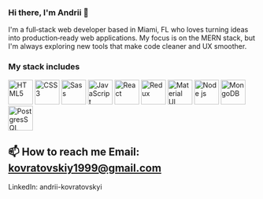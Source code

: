 ### Hi there, I'm Andrii 👋 
I'm a full‑stack web developer based in Miami, FL who loves turning ideas into production‑ready web applications. My focus is on the MERN stack, but I'm always exploring new tools that make code cleaner and UX smoother.
### My stack includes

<img src="https://github.com/user-attachments/assets/016c7bb7-0027-4c30-87f9-abf4ba364b18" alt="HTML5" width="50"/>
<img src="https://github.com/user-attachments/assets/ed6f9cf0-a898-4a52-912b-3ac26b8138e9" alt="CSS3" width="50"/>
<img src="https://github.com/user-attachments/assets/90be9726-04a7-4cb5-81ec-341bed042fe0" alt="Sass" width="50"/>
<img src="https://github.com/user-attachments/assets/3bf0c3cb-2e29-4785-8980-46a4c9702483" alt="JavaScript" width="50"/>
<img src="https://github.com/user-attachments/assets/e9d0b3c0-0b76-41ac-809a-6979d24241db" alt="React" width="50"/>
<img src="https://github.com/user-attachments/assets/5a8ed638-9d83-489c-8db0-b9c30a38638c" alt="Redux" width="50"/>
<img src="https://github.com/user-attachments/assets/f5fcda7a-a3e0-4723-b037-d016e291785f" alt="Material UI" width="50"/>
<img src="https://github.com/user-attachments/assets/3b724fef-6e29-4885-9acb-0ee160bafe0d" alt="Node js" width="50"/>
<img src="https://github.com/user-attachments/assets/d16432cd-8ef3-48fe-854d-449f5881ad71" alt="MongoDB" width="50"/>
<img src="https://github.com/user-attachments/assets/07c816ca-7b34-415e-b67a-82be2a7a7c41" alt="PostgresSQL" width="50"/>


📫 How to reach me
Email: kovratovskiy1999@gmail.com
-
LinkedIn: andrii-kovratovskyi
